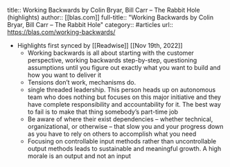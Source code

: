 title:: Working Backwards by Colin Bryar, Bill Carr – The Rabbit Hole (highlights)
author:: [[blas.com]]
full-title:: "Working Backwards by Colin Bryar, Bill Carr – The Rabbit Hole"
category:: #articles
url:: https://blas.com/working-backwards/

- Highlights first synced by [[Readwise]] [[Nov 19th, 2022]]
	- Working backwards is all about starting with the customer perspective, working backwards step-by-step, questioning assumptions until you figure out exactly what you want to build and how you want to deliver it
	- Tensions don’t work, mechanisms do.
	- single threaded leadership. This person heads up on autonomous team who does nothing but focuses on this major initiative and they have complete responsibility and accountability for it. The best way to fail is to make that thing somebody’s part-time job
	- Be aware of where their exist dependencies – whether technical, organizational, or otherwise – that slow you and your progress down as you have to rely on others to accomplish what you need
	- Focusing on controllable input methods rather than uncontrollable output methods leads to sustainable and meaningful growth. A high morale is an output and not an input